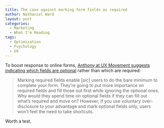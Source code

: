 ```yaml
---
title: The case against marking form fields as required
author: Nathaniel Ward
layout: post
categories:
  - Marketing
  - What I’m Reading
tags:
  - Optimization
  - Psychology
  - UX
---
```

To boost response to online forms, [Anthony at UX Movement suggests indicating which fields are optional][1] rather than which are required:

> Marking required fields enable [*sic*] users to do the bare minimum to complete your form. They’re going to put more importance on required fields and fill those out first while ignoring the optional ones. Why would they spend time on optional fields if they can fill out what’s required and move on? However, if you use voluntary over-disclosure to your advantage and mark optional fields only, users won’t feel the need to take shortcuts.

Worth a test.

[1]: http://uxmovement.com/forms/why-users-fill-out-less-if-you-mark-required-fields/